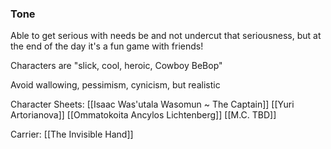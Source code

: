 ### Tone
Able to get serious with needs be and not undercut that seriousness, but at the end of the day it's a fun game with friends!

 Characters are "slick, cool, heroic, Cowboy BeBop"

Avoid wallowing, pessimism, cynicism, but realistic

Character Sheets:
[[Isaac Was'utala Wasomun ~ The Captain]]
[[Yuri Artorianova]]
[[Ommatokoita Ancylos Lichtenberg]]
[[M.C. TBD]]

Carrier: [[The Invisible Hand]]
